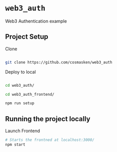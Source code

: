# `web3_auth`
Web3 Authentication example

## Project Setup
Clone
```bash

git clone https://github.com/cosmasken/web3_auth

```

Deploy to local

```bash

cd web3_auth/

cd web3_auth_frontend/

npm run setup

```

## Running the project locally

Launch Frontend

```bash
# Starts the frontned at localhost:3000/
npm start 

```